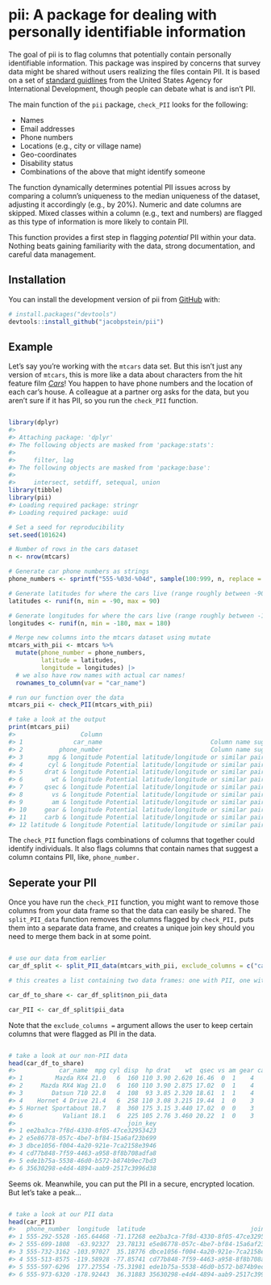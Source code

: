 
<!-- README.md is generated from README.Rmd. Please edit that file -->

# pii: A package for dealing with personally identifiable information

<!-- badges: start -->
<!-- badges: end -->

The goal of pii is to flag columns that potentially contain personally
identifiable information. This package was inspired by concerns that
survey data might be shared without users realizing the files contain
PII. It is based on a set of [standard
guidlines](https://www.usaid.gov/sites/default/files/2022-05/508saa.pdf)
from the United States Agency for International Development, though
people can debate what is and isn’t PII.

The main function of the `pii` package, `check_PII` looks for the
following:

- Names
- Email addresses
- Phone numbers
- Locations (e.g., city or village name)
- Geo-coordinates
- Disability status
- Combinations of the above that might identify someone

The function dynamically determines potential PII issues across by
comparing a column’s uniqueness to the median uniqueness of the dataset,
adjusting it accordingly (e.g., by 20%). Numeric and date columns are
skipped. Mixed classes within a column (e.g., text and numbers) are
flagged as this type of information is more likely to contain PII.

This function provides a first step in flagging *potential* PII within
your data. Nothing beats gaining familiarity with the data, strong
documentation, and careful data management.

## Installation

You can install the development version of pii from
[GitHub](https://github.com/) with:

``` r
# install.packages("devtools")
devtools::install_github("jacobpstein/pii")
```

## Example

Let’s say you’re working with the `mtcars` data set. But this isn’t just
any version of `mtcars`, this is more like a data about characters from
the hit feature film [*Cars*](https://cars.disney.com)! You happen to
have phone numbers and the location of each car’s house. A colleague at
a partner org asks for the data, but you aren’t sure if it has PII, so
you run the `check_PII` function.

``` r

library(dplyr)
#> 
#> Attaching package: 'dplyr'
#> The following objects are masked from 'package:stats':
#> 
#>     filter, lag
#> The following objects are masked from 'package:base':
#> 
#>     intersect, setdiff, setequal, union
library(tibble)
library(pii)
#> Loading required package: stringr
#> Loading required package: uuid

# Set a seed for reproducibility
set.seed(101624)

# Number of rows in the cars dataset
n <- nrow(mtcars)

# Generate car phone numbers as strings
phone_numbers <- sprintf("555-%03d-%04d", sample(100:999, n, replace = TRUE), sample(1000:9999, n, replace = TRUE))

# Generate latitudes for where the cars live (range roughly between -90 and 90)
latitudes <- runif(n, min = -90, max = 90)

# Generate longitudes for where the cars live (range roughly between -180 and 180)
longitudes <- runif(n, min = -180, max = 180)

# Merge new columns into the mtcars dataset using mutate
mtcars_with_pii <- mtcars %>%
  mutate(phone_number = phone_numbers,
         latitude = latitudes,
         longitude = longitudes) |> 
  # we also have row names with actual car names!
  rownames_to_column(var = "car_name")

# run our function over the data
mtcars_pii <- check_PII(mtcars_with_pii)

# take a look at the output
print(mtcars_pii)
#>                  Column                                                Reason
#> 1              car_name                              Column name suggests PII
#> 2          phone_number                              Column name suggests PII
#> 3       mpg & longitude Potential latitude/longitude or similar pair detected
#> 4       cyl & longitude Potential latitude/longitude or similar pair detected
#> 5      drat & longitude Potential latitude/longitude or similar pair detected
#> 6        wt & longitude Potential latitude/longitude or similar pair detected
#> 7      qsec & longitude Potential latitude/longitude or similar pair detected
#> 8        vs & longitude Potential latitude/longitude or similar pair detected
#> 9        am & longitude Potential latitude/longitude or similar pair detected
#> 10     gear & longitude Potential latitude/longitude or similar pair detected
#> 11     carb & longitude Potential latitude/longitude or similar pair detected
#> 12 latitude & longitude Potential latitude/longitude or similar pair detected
```

The `check_PII` function flags combinations of columns that together
could identify individuals. It also flags columns that contain names
that suggest a column contains PII, like, `phone_number.`

## Seperate your PII

Once you have run the `check_PII` function, you might want to remove
those columns from your data frame so that the data can easily be
shared. The `split_PII_data` function removes the columns flagged by
`check_PII,` puts them into a separate data frame, and creates a unique
join key should you need to merge them back in at some point.

``` r

# use our data from earlier
car_df_split <- split_PII_data(mtcars_with_pii, exclude_columns = c("car_name", "mpg", "cyl", "drat", "wt", "qsec", "vs", "am", "gear", "carb"))

# this creates a list containing two data frames: one with PII, one without

car_df_to_share <- car_df_split$non_pii_data

car_PII <- car_df_split$pii_data
```

Note that the `exclude_columns =` argument allows the user to keep
certain columns that were flagged as PII in the data.

``` r

# take a look at our non-PII data
head(car_df_to_share)
#>            car_name  mpg cyl disp  hp drat    wt  qsec vs am gear carb
#> 1         Mazda RX4 21.0   6  160 110 3.90 2.620 16.46  0  1    4    4
#> 2     Mazda RX4 Wag 21.0   6  160 110 3.90 2.875 17.02  0  1    4    4
#> 3        Datsun 710 22.8   4  108  93 3.85 2.320 18.61  1  1    4    1
#> 4    Hornet 4 Drive 21.4   6  258 110 3.08 3.215 19.44  1  0    3    1
#> 5 Hornet Sportabout 18.7   8  360 175 3.15 3.440 17.02  0  0    3    2
#> 6           Valiant 18.1   6  225 105 2.76 3.460 20.22  1  0    3    1
#>                               join_key
#> 1 ee2ba3ca-7f8d-4330-8f05-47ce32953423
#> 2 e5e86778-057c-4be7-bf84-15a6af23b699
#> 3 dbce1056-f004-4a20-921e-7ca2158e3946
#> 4 cd77b848-7f59-4463-a958-8f8b708adfa8
#> 5 ede1b75a-5538-46d0-b572-b874b9ec7bd3
#> 6 35630298-e4d4-4894-aab9-2517c3996d38
```

Seems ok. Meanwhile, you can put the PII in a secure, encrypted
location. But let’s take a peak…

``` r

# take a look at our PII data
head(car_PII)
#>   phone_number  longitude  latitude                             join_key
#> 1 555-292-5528 -165.64468 -71.17268 ee2ba3ca-7f8d-4330-8f05-47ce32953423
#> 2 555-699-1808  -63.92327  23.78131 e5e86778-057c-4be7-bf84-15a6af23b699
#> 3 555-732-3162 -103.97027  35.18776 dbce1056-f004-4a20-921e-7ca2158e3946
#> 4 555-513-8575 -119.58928 -77.85741 cd77b848-7f59-4463-a958-8f8b708adfa8
#> 5 555-597-6296  177.27554 -75.31981 ede1b75a-5538-46d0-b572-b874b9ec7bd3
#> 6 555-973-6320 -178.92443  36.31883 35630298-e4d4-4894-aab9-2517c3996d38
```
